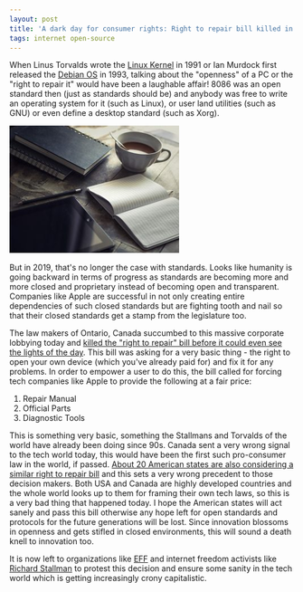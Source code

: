```yaml
---
layout: post
title: 'A dark day for consumer rights: Right to repair bill killed in Canada thanks to corporate lobbying'
tags: internet open-source
---
```


When Linus Torvalds wrote the [Linux Kernel](https://en.wikipedia.org/wiki/Linux) in 1991 or Ian Murdock first released the [Debian OS](https://en.wikipedia.org/wiki/Debian) in 1993, talking about the "openness" of a PC or the "right to repair it" would have been a laughable affair! 8086 was an open standard then (just as standards should be) and anybody was free to write an operating system for it (such as Linux), or user land utilities (such as GNU) or even define a desktop standard (such as Xorg).<!--more-->

![random image](/uploads/2018/07/pexels-photo-261577-300x225.jpeg)

But in 2019, that's no longer the case with standards. Looks like humanity is going backward in terms of progress as standards are becoming more and more closed and proprietary instead of becoming open and transparent. Companies like Apple are successful in not only creating entire dependencies of such closed standards but are fighting tooth and nail so that their closed standards get a stamp from the legislature too.

The law makers of Ontario, Canada succumbed to this massive corporate lobbying today and [killed the "right to repair" bill before it could even see the lights of the day](https://motherboard.vice.com/en_us/article/9kxayy/right-to-repair-bill-killed-after-big-tech-lobbying-in-ontario). This bill was asking for a very basic thing - the right to open your own device (which you've already paid for) and fix it for any problems. In order to empower a user to do this, the bill called for forcing tech companies like Apple to provide the following at a fair price:

1.  Repair Manual
2.  Official Parts
3.  Diagnostic Tools

This is something very basic, something the Stallmans and Torvalds of the world have already been doing since 90s. Canada sent a very wrong signal to the tech world today, this would have been the first such pro-consumer law in the world, if passed. [About 20 American states are also considering a similar right to repair bill](https://motherboard.vice.com/en_us/article/evex8z/right-to-repair-advocates-are-hosting-youtube-town-halls-to-show-you-how-to-get-involved-in-the-movement) and this sets a very wrong precedent to those decision makers. Both USA and Canada are highly developed countries and the whole world looks up to them for framing their own tech laws, so this is a very bad thing that happened today. I hope the American states will act sanely and pass this bill otherwise any hope left for open standards and protocols for the future generations will be lost. Since innovation blossoms in openness and gets stifled in closed environments, this will sound a death knell to innovation too.

It is now left to organizations like [EFF](https://www.eff.org/) and internet freedom activists like [Richard Stallman](https://stallman.org/) to protest this decision and ensure some sanity in the tech world which is getting increasingly crony capitalistic.
